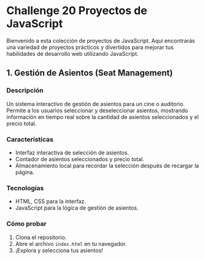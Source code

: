 # Challenge 20 Proyectos de JavaScript

Bienvenido a esta colección de proyectos de JavaScript. Aquí encontrarás una variedad de proyectos prácticos y divertidos para mejorar tus habilidades de desarrollo web utilizando JavaScript.

## 1. Gestión de Asientos (Seat Management)

### Descripción

Un sistema interactivo de gestión de asientos para un cine o auditorio. Permite a los usuarios seleccionar y deseleccionar asientos, mostrando información en tiempo real sobre la cantidad de asientos seleccionados y el precio total.

### Características

- Interfaz interactiva de selección de asientos.
- Contador de asientos seleccionados y precio total.
- Almacenamiento local para recordar la selección después de recargar la página.

### Tecnologías

- HTML, CSS para la interfaz.
- JavaScript para la lógica de gestión de asientos.

### Cómo probar

1. Clona el repositorio.
2. Abre el archivo `index.html` en tu navegador.
3. ¡Explora y selecciona tus asientos!
